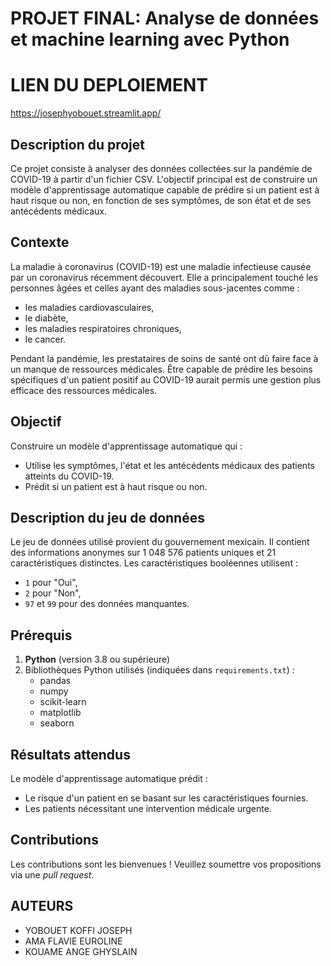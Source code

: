 # PROJET FINAL: Analyse de données et machine learning avec Python

# LIEN DU DEPLOIEMENT
https://josephyobouet.streamlit.app/

## Description du projet
Ce projet consiste à analyser des données collectées sur la pandémie de COVID-19 à partir d'un fichier CSV. 
L'objectif principal est de construire un modèle d'apprentissage automatique capable de prédire si un patient est à haut risque ou non, en fonction de ses symptômes, de son état et de ses antécédents médicaux.

## Contexte
La maladie à coronavirus (COVID-19) est une maladie infectieuse causée par un coronavirus récemment découvert. Elle a principalement touché les personnes âgées et celles ayant des maladies sous-jacentes comme :
- les maladies cardiovasculaires,
- le diabète,
- les maladies respiratoires chroniques,
- le cancer.

Pendant la pandémie, les prestataires de soins de santé ont dû faire face à un manque de ressources médicales. 
Être capable de prédire les besoins spécifiques d'un patient positif au COVID-19 aurait permis une gestion plus efficace des ressources médicales.

## Objectif
Construire un modèle d'apprentissage automatique qui :
- Utilise les symptômes, l'état et les antécédents médicaux des patients atteints du COVID-19.
- Prédit si un patient est à haut risque ou non.

## Description du jeu de données
Le jeu de données utilisé provient du gouvernement mexicain. Il contient des informations anonymes sur 1 048 576 patients uniques et 21 caractéristiques distinctes. Les caractéristiques booléennes utilisent :
- `1` pour "Oui",
- `2` pour "Non",
- `97` et `99` pour des données manquantes.

## Prérequis
1. **Python** (version 3.8 ou supérieure)
2. Bibliothèques Python utilisés (indiquées dans `requirements.txt`) :
   - pandas
   - numpy
   - scikit-learn
   - matplotlib
   - seaborn

## Résultats attendus
Le modèle d'apprentissage automatique prédit :
- Le risque d'un patient en se basant sur les caractéristiques fournies.
- Les patients nécessitant une intervention médicale urgente.

## Contributions
Les contributions sont les bienvenues ! Veuillez soumettre vos propositions via une *pull request*.

## AUTEURS
- YOBOUET KOFFI JOSEPH
- AMA FLAVIE EUROLINE
- KOUAME ANGE GHYSLAIN

  

